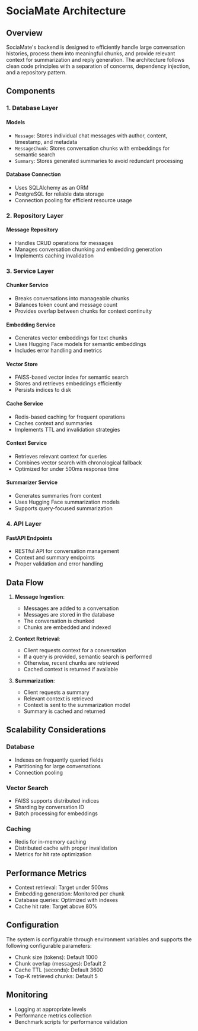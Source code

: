 # SociaMate Architecture

## Overview

SociaMate's backend is designed to efficiently handle large conversation histories, process them into meaningful chunks, and provide relevant context for summarization and reply generation. The architecture follows clean code principles with a separation of concerns, dependency injection, and a repository pattern.

## Components

### 1. Database Layer

#### Models
- `Message`: Stores individual chat messages with author, content, timestamp, and metadata
- `MessageChunk`: Stores conversation chunks with embeddings for semantic search
- `Summary`: Stores generated summaries to avoid redundant processing

#### Database Connection
- Uses SQLAlchemy as an ORM
- PostgreSQL for reliable data storage
- Connection pooling for efficient resource usage

### 2. Repository Layer

#### Message Repository
- Handles CRUD operations for messages
- Manages conversation chunking and embedding generation
- Implements caching invalidation

### 3. Service Layer

#### Chunker Service
- Breaks conversations into manageable chunks
- Balances token count and message count
- Provides overlap between chunks for context continuity

#### Embedding Service
- Generates vector embeddings for text chunks
- Uses Hugging Face models for semantic embeddings
- Includes error handling and metrics

#### Vector Store
- FAISS-based vector index for semantic search
- Stores and retrieves embeddings efficiently
- Persists indices to disk

#### Cache Service
- Redis-based caching for frequent operations
- Caches context and summaries
- Implements TTL and invalidation strategies

#### Context Service
- Retrieves relevant context for queries
- Combines vector search with chronological fallback
- Optimized for under 500ms response time

#### Summarizer Service
- Generates summaries from context
- Uses Hugging Face summarization models
- Supports query-focused summarization

### 4. API Layer

#### FastAPI Endpoints
- RESTful API for conversation management
- Context and summary endpoints
- Proper validation and error handling

## Data Flow

1. **Message Ingestion**:
   - Messages are added to a conversation
   - Messages are stored in the database
   - The conversation is chunked
   - Chunks are embedded and indexed

2. **Context Retrieval**:
   - Client requests context for a conversation
   - If a query is provided, semantic search is performed
   - Otherwise, recent chunks are retrieved
   - Cached context is returned if available

3. **Summarization**:
   - Client requests a summary
   - Relevant context is retrieved
   - Context is sent to the summarization model
   - Summary is cached and returned

## Scalability Considerations

### Database
- Indexes on frequently queried fields
- Partitioning for large conversations
- Connection pooling

### Vector Search
- FAISS supports distributed indices
- Sharding by conversation ID
- Batch processing for embeddings

### Caching
- Redis for in-memory caching
- Distributed cache with proper invalidation
- Metrics for hit rate optimization

## Performance Metrics

- Context retrieval: Target under 500ms
- Embedding generation: Monitored per chunk
- Database queries: Optimized with indexes
- Cache hit rate: Target above 80%

## Configuration

The system is configurable through environment variables and supports the following configurable parameters:

- Chunk size (tokens): Default 1000
- Chunk overlap (messages): Default 2
- Cache TTL (seconds): Default 3600
- Top-K retrieved chunks: Default 5

## Monitoring

- Logging at appropriate levels
- Performance metrics collection
- Benchmark scripts for performance validation 